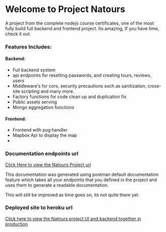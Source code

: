 
# Welcome to Project Natours

 A project from the complete nodejs course certificates, one of the most fully build full backend and frontend project. Its amazing, If you have time, check it out.

### Features Includes: 

#### Backend:

* Full backend system
* api endpoints for resetting passwords, and creating tours, reviews, users
* Middleware's for cors, security precautions such as sanitization, cross-site scripting and many more.
* Factory functions for code clean up and duplication fix
* Public assets serving
* Mongo aggregation functions

#### Frontend:

* Frontend with pug handler
* Mapbox Api to display the map
*

### Documentation endpoints url

[Click Here to view the Natours Project url](https://documenter.getpostman.com/view/11859829/2s935hPmcj)

This documentation was generated using postman default documentation feature which takes all your endpoints that you defined in the project and uses them to generate a readable documentation.

This will still be improved as time goes on, its not quite there yet.

### Deployed site to heroku url
[Click here to view the Natours project UI and backend together in production](https://fani-natours.herokuapp.com/)